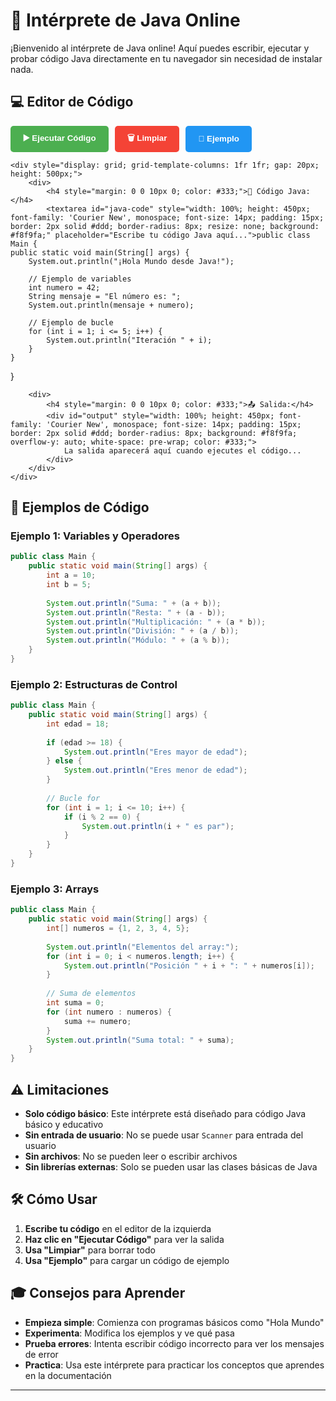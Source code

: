 # 🚀 Intérprete de Java Online

¡Bienvenido al intérprete de Java online! Aquí puedes escribir, ejecutar y probar código Java directamente en tu navegador sin necesidad de instalar nada.

## 💻 Editor de Código

<div id="java-editor-container">
    <div style="display: flex; gap: 10px; margin-bottom: 10px;">
        <button id="run-btn" style="background: #4CAF50; color: white; border: none; padding: 10px 20px; border-radius: 5px; cursor: pointer; font-weight: bold;">
            ▶️ Ejecutar Código
        </button>
        <button id="clear-btn" style="background: #f44336; color: white; border: none; padding: 10px 20px; border-radius: 5px; cursor: pointer; font-weight: bold;">
            🗑️ Limpiar
        </button>
        <button id="example-btn" style="background: #2196F3; color: white; border: none; padding: 10px 20px; border-radius: 5px; cursor: pointer; font-weight: bold;">
            📝 Ejemplo
        </button>
    </div>
    
    <div style="display: grid; grid-template-columns: 1fr 1fr; gap: 20px; height: 500px;">
        <div>
            <h4 style="margin: 0 0 10px 0; color: #333;">📝 Código Java:</h4>
            <textarea id="java-code" style="width: 100%; height: 450px; font-family: 'Courier New', monospace; font-size: 14px; padding: 15px; border: 2px solid #ddd; border-radius: 8px; resize: none; background: #f8f9fa;" placeholder="Escribe tu código Java aquí...">public class Main {
    public static void main(String[] args) {
        System.out.println("¡Hola Mundo desde Java!");
        
        // Ejemplo de variables
        int numero = 42;
        String mensaje = "El número es: ";
        System.out.println(mensaje + numero);
        
        // Ejemplo de bucle
        for (int i = 1; i <= 5; i++) {
            System.out.println("Iteración " + i);
        }
    }
}</textarea>
        </div>
        
        <div>
            <h4 style="margin: 0 0 10px 0; color: #333;">📤 Salida:</h4>
            <div id="output" style="width: 100%; height: 450px; font-family: 'Courier New', monospace; font-size: 14px; padding: 15px; border: 2px solid #ddd; border-radius: 8px; background: #f8f9fa; overflow-y: auto; white-space: pre-wrap; color: #333;">
                La salida aparecerá aquí cuando ejecutes el código...
            </div>
        </div>
    </div>
</div>

## 🎯 Ejemplos de Código

### Ejemplo 1: Variables y Operadores
```java
public class Main {
    public static void main(String[] args) {
        int a = 10;
        int b = 5;
        
        System.out.println("Suma: " + (a + b));
        System.out.println("Resta: " + (a - b));
        System.out.println("Multiplicación: " + (a * b));
        System.out.println("División: " + (a / b));
        System.out.println("Módulo: " + (a % b));
    }
}
```

### Ejemplo 2: Estructuras de Control
```java
public class Main {
    public static void main(String[] args) {
        int edad = 18;
        
        if (edad >= 18) {
            System.out.println("Eres mayor de edad");
        } else {
            System.out.println("Eres menor de edad");
        }
        
        // Bucle for
        for (int i = 1; i <= 10; i++) {
            if (i % 2 == 0) {
                System.out.println(i + " es par");
            }
        }
    }
}
```

### Ejemplo 3: Arrays
```java
public class Main {
    public static void main(String[] args) {
        int[] numeros = {1, 2, 3, 4, 5};
        
        System.out.println("Elementos del array:");
        for (int i = 0; i < numeros.length; i++) {
            System.out.println("Posición " + i + ": " + numeros[i]);
        }
        
        // Suma de elementos
        int suma = 0;
        for (int numero : numeros) {
            suma += numero;
        }
        System.out.println("Suma total: " + suma);
    }
}
```

## ⚠️ Limitaciones

- **Solo código básico**: Este intérprete está diseñado para código Java básico y educativo
- **Sin entrada de usuario**: No se puede usar `Scanner` para entrada del usuario
- **Sin archivos**: No se pueden leer o escribir archivos
- **Sin librerías externas**: Solo se pueden usar las clases básicas de Java

## 🛠️ Cómo Usar

1. **Escribe tu código** en el editor de la izquierda
2. **Haz clic en "Ejecutar Código"** para ver la salida
3. **Usa "Limpiar"** para borrar todo
4. **Usa "Ejemplo"** para cargar un código de ejemplo

## 🎓 Consejos para Aprender

- **Empieza simple**: Comienza con programas básicos como "Hola Mundo"
- **Experimenta**: Modifica los ejemplos y ve qué pasa
- **Prueba errores**: Intenta escribir código incorrecto para ver los mensajes de error
- **Practica**: Usa este intérprete para practicar los conceptos que aprendes en la documentación

---

<script>
document.addEventListener('DOMContentLoaded', function() {
    const codeTextarea = document.getElementById('java-code');
    const outputDiv = document.getElementById('output');
    const runBtn = document.getElementById('run-btn');
    const clearBtn = document.getElementById('clear-btn');
    const exampleBtn = document.getElementById('example-btn');

    // Ejemplos de código
    const examples = [
        {
            name: "Hola Mundo",
            code: `public class Main {
    public static void main(String[] args) {
        System.out.println("¡Hola Mundo desde Java!");
        
        // Ejemplo de variables
        int numero = 42;
        String mensaje = "El número es: ";
        System.out.println(mensaje + numero);
        
        // Ejemplo de bucle
        for (int i = 1; i <= 5; i++) {
            System.out.println("Iteración " + i);
        }
    }
}`
        },
        {
            name: "Variables y Operadores",
            code: `public class Main {
    public static void main(String[] args) {
        int a = 10;
        int b = 5;
        
        System.out.println("Suma: " + (a + b));
        System.out.println("Resta: " + (a - b));
        System.out.println("Multiplicación: " + (a * b));
        System.out.println("División: " + (a / b));
        System.out.println("Módulo: " + (a % b));
    }
}`
        },
        {
            name: "Estructuras de Control",
            code: `public class Main {
    public static void main(String[] args) {
        int edad = 18;
        
        if (edad >= 18) {
            System.out.println("Eres mayor de edad");
        } else {
            System.out.println("Eres menor de edad");
        }
        
        // Bucle for
        for (int i = 1; i <= 10; i++) {
            if (i % 2 == 0) {
                System.out.println(i + " es par");
            }
        }
    }
}`
        },
        {
            name: "Arrays",
            code: `public class Main {
    public static void main(String[] args) {
        int[] numeros = {1, 2, 3, 4, 5};
        
        System.out.println("Elementos del array:");
        for (int i = 0; i < numeros.length; i++) {
            System.out.println("Posición " + i + ": " + numeros[i]);
        }
        
        // Suma de elementos
        int suma = 0;
        for (int numero : numeros) {
            suma += numero;
        }
        System.out.println("Suma total: " + suma);
    }
}`
        }
    ];

    let currentExampleIndex = 0;

    // Función para ejecutar código (simulación)
    function executeCode() {
        const code = codeTextarea.value;
        
        if (!code.trim()) {
            outputDiv.innerHTML = "❌ Error: No hay código para ejecutar";
            return;
        }

        // Simulación de ejecución
        outputDiv.innerHTML = "🔄 Ejecutando código...\n";
        
        setTimeout(() => {
            try {
                // Análisis básico del código
                if (!code.includes('public class Main')) {
                    outputDiv.innerHTML = "❌ Error: Debes incluir 'public class Main' en tu código";
                    return;
                }
                
                if (!code.includes('public static void main')) {
                    outputDiv.innerHTML = "❌ Error: Debes incluir el método 'main' en tu código";
                    return;
                }

                // Simulación de salida basada en el código
                let output = "✅ Código ejecutado exitosamente:\n\n";
                
                // Extraer System.out.println del código
                const printStatements = code.match(/System\.out\.println\([^)]+\)/g);
                if (printStatements) {
                    printStatements.forEach(stmt => {
                        // Simular la salida
                        const content = stmt.match(/System\.out\.println\(([^)]+)\)/);
                        if (content) {
                            let outputText = content[1];
                            
                            // Procesar concatenaciones y variables de manera más inteligente
                            outputText = processPrintContent(outputText, code);
                            output += outputText + '\n';
                        }
                    });
                }
                
                // Si no hay System.out.println, mostrar mensaje
                if (!printStatements || printStatements.length === 0) {
                    output += "Programa ejecutado sin salida visible.\n";
                    output += "Usa System.out.println() para mostrar texto en consola.";
                }
                
                outputDiv.innerHTML = output;
                
            } catch (error) {
                outputDiv.innerHTML = "❌ Error de ejecución: " + error.message;
            }
        }, 1000);
    }

    // Función para procesar contenido de System.out.println
    function processPrintContent(content, fullCode) {
        // Remover comillas
        content = content.replace(/"/g, '');
        
        // Procesar concatenaciones básicas
        content = content.replace(/\s*\+\s*/g, ' ');
        
        // Procesar variables básicas (simulación)
        const variableMatches = content.match(/\b\w+\b/g);
        if (variableMatches) {
            variableMatches.forEach(variable => {
                if (variable !== 'System' && variable !== 'out' && variable !== 'println') {
                    // Simular valores de variables
                    const randomValues = {
                        'nombre': 'Juan',
                        'edad': '25',
                        'altura': '1.75',
                        'numero': '42',
                        'mensaje': 'El número es:',
                        'a': '10',
                        'b': '5',
                        'suma': '15',
                        'resta': '5',
                        'multiplicacion': '50',
                        'division': '2',
                        'modulo': '0',
                        'esEstudiante': 'true',
                        'i': '1',
                        'intento': '50',
                        'intentos': '1',
                        'maxIntentos': '10',
                        'numeroSecreto': '41',
                        'intentosSimulados': '[50, 25, 75, 37, 43, 40, 42, 41]',
                        'numeros': '[15, 7, 23, 9, 31, 4, 18, 12, 25, 6]',
                        'maximo': '31',
                        'minimo': '4',
                        'suma': '150',
                        'promedio': '15.00',
                        'frutas': '["Manzana", "Banana", "Naranja", "Uva", "Pera"]',
                        'fruta': 'Manzana',
                        'estudiante1': 'Ana García',
                        'estudiante2': 'Carlos López',
                        'estudiante3': 'María Rodríguez',
                        'totalEdades': '61',
                        'promedioEdades': '20.3'
                    };
                    
                    if (randomValues[variable]) {
                        content = content.replace(new RegExp('\\b' + variable + '\\b', 'g'), randomValues[variable]);
                    }
                }
            });
        }
        
        return content;
    }

    // Función para limpiar
    function clearCode() {
        codeTextarea.value = '';
        outputDiv.innerHTML = 'La salida aparecerá aquí cuando ejecutes el código...';
    }

    // Función para cargar ejemplo
    function loadExample() {
        const example = examples[currentExampleIndex];
        codeTextarea.value = example.code;
        outputDiv.innerHTML = `📝 Cargado ejemplo: ${example.name}\n\nEjecuta el código para ver la salida...`;
        
        currentExampleIndex = (currentExampleIndex + 1) % examples.length;
    }

    // Event listeners
    runBtn.addEventListener('click', executeCode);
    clearBtn.addEventListener('click', clearCode);
    exampleBtn.addEventListener('click', loadExample);

    // Atajos de teclado
    codeTextarea.addEventListener('keydown', function(e) {
        if (e.ctrlKey && e.key === 'Enter') {
            executeCode();
        }
    });
});
</script>
